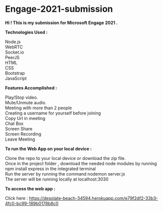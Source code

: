 # Engage-2021-submission

__Hi ! This is my submission for Microsoft Engage 2021 .__

__Technologies Used :__

Node.js   
WebRTC   
Socket.io   
PeerJS   
HTML   
CSS   
Bootstrap   
JavaScript   



__Features Accomplished :__

Play/Stop video.   
Mute/Unmute audio.   
Meeting with more than 2 people   
Creating a username for yourself before joining   
Copy Url in meeting   
Chat Box    
Screen Share    
Screen Recording     
Leave Meeting      



__To run the Web App on your local device :__

Clone the repo to your local device or download the zip file.    
Once in the project folder , download the needed node modules by running npm install express in the integrated terminal       
Run the server by running the command nodemon server.js     
The server will be running locally at localhost:3030     



__To access the web app :__

Click here : https://desolate-beach-34594.herokuapp.com/e79f2df2-33b3-4fc0-bc99-189b0178b8c0
